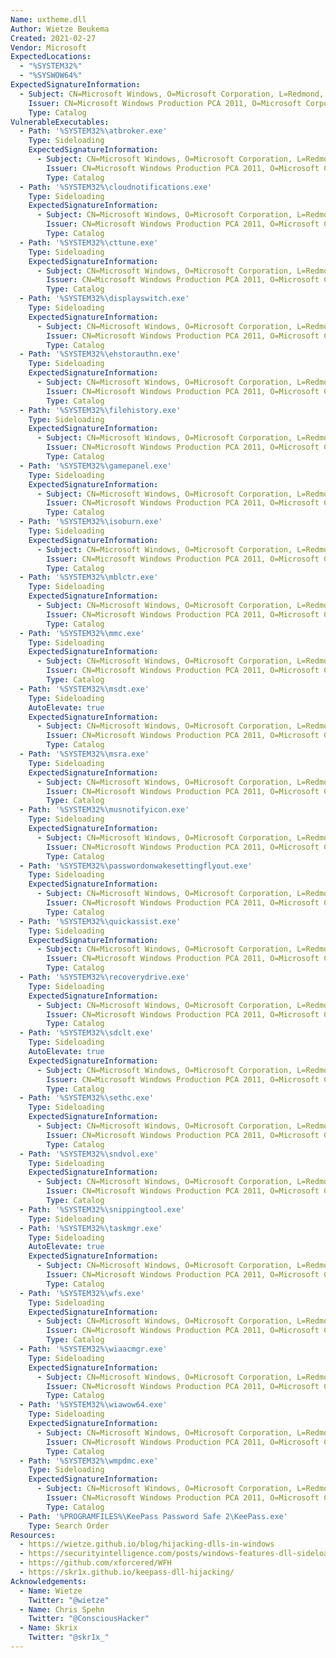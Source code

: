 ```yaml
---
Name: uxtheme.dll
Author: Wietze Beukema
Created: 2021-02-27
Vendor: Microsoft
ExpectedLocations:
  - "%SYSTEM32%"
  - "%SYSWOW64%"
ExpectedSignatureInformation:
  - Subject: CN=Microsoft Windows, O=Microsoft Corporation, L=Redmond, S=Washington, C=US
    Issuer: CN=Microsoft Windows Production PCA 2011, O=Microsoft Corporation, L=Redmond, S=Washington, C=US
    Type: Catalog
VulnerableExecutables:
  - Path: '%SYSTEM32%\atbroker.exe'
    Type: Sideloading
    ExpectedSignatureInformation:
      - Subject: CN=Microsoft Windows, O=Microsoft Corporation, L=Redmond, S=Washington, C=US
        Issuer: CN=Microsoft Windows Production PCA 2011, O=Microsoft Corporation, L=Redmond, S=Washington, C=US
        Type: Catalog
  - Path: '%SYSTEM32%\cloudnotifications.exe'
    Type: Sideloading
    ExpectedSignatureInformation:
      - Subject: CN=Microsoft Windows, O=Microsoft Corporation, L=Redmond, S=Washington, C=US
        Issuer: CN=Microsoft Windows Production PCA 2011, O=Microsoft Corporation, L=Redmond, S=Washington, C=US
        Type: Catalog
  - Path: '%SYSTEM32%\cttune.exe'
    Type: Sideloading
    ExpectedSignatureInformation:
      - Subject: CN=Microsoft Windows, O=Microsoft Corporation, L=Redmond, S=Washington, C=US
        Issuer: CN=Microsoft Windows Production PCA 2011, O=Microsoft Corporation, L=Redmond, S=Washington, C=US
        Type: Catalog
  - Path: '%SYSTEM32%\displayswitch.exe'
    Type: Sideloading
    ExpectedSignatureInformation:
      - Subject: CN=Microsoft Windows, O=Microsoft Corporation, L=Redmond, S=Washington, C=US
        Issuer: CN=Microsoft Windows Production PCA 2011, O=Microsoft Corporation, L=Redmond, S=Washington, C=US
        Type: Catalog
  - Path: '%SYSTEM32%\ehstorauthn.exe'
    Type: Sideloading
    ExpectedSignatureInformation:
      - Subject: CN=Microsoft Windows, O=Microsoft Corporation, L=Redmond, S=Washington, C=US
        Issuer: CN=Microsoft Windows Production PCA 2011, O=Microsoft Corporation, L=Redmond, S=Washington, C=US
        Type: Catalog
  - Path: '%SYSTEM32%\filehistory.exe'
    Type: Sideloading
    ExpectedSignatureInformation:
      - Subject: CN=Microsoft Windows, O=Microsoft Corporation, L=Redmond, S=Washington, C=US
        Issuer: CN=Microsoft Windows Production PCA 2011, O=Microsoft Corporation, L=Redmond, S=Washington, C=US
        Type: Catalog
  - Path: '%SYSTEM32%\gamepanel.exe'
    Type: Sideloading
    ExpectedSignatureInformation:
      - Subject: CN=Microsoft Windows, O=Microsoft Corporation, L=Redmond, S=Washington, C=US
        Issuer: CN=Microsoft Windows Production PCA 2011, O=Microsoft Corporation, L=Redmond, S=Washington, C=US
        Type: Catalog
  - Path: '%SYSTEM32%\isoburn.exe'
    Type: Sideloading
    ExpectedSignatureInformation:
      - Subject: CN=Microsoft Windows, O=Microsoft Corporation, L=Redmond, S=Washington, C=US
        Issuer: CN=Microsoft Windows Production PCA 2011, O=Microsoft Corporation, L=Redmond, S=Washington, C=US
        Type: Catalog
  - Path: '%SYSTEM32%\mblctr.exe'
    Type: Sideloading
    ExpectedSignatureInformation:
      - Subject: CN=Microsoft Windows, O=Microsoft Corporation, L=Redmond, S=Washington, C=US
        Issuer: CN=Microsoft Windows Production PCA 2011, O=Microsoft Corporation, L=Redmond, S=Washington, C=US
        Type: Catalog
  - Path: '%SYSTEM32%\mmc.exe'
    Type: Sideloading
    ExpectedSignatureInformation:
      - Subject: CN=Microsoft Windows, O=Microsoft Corporation, L=Redmond, S=Washington, C=US
        Issuer: CN=Microsoft Windows Production PCA 2011, O=Microsoft Corporation, L=Redmond, S=Washington, C=US
        Type: Catalog
  - Path: '%SYSTEM32%\msdt.exe'
    Type: Sideloading
    AutoElevate: true
    ExpectedSignatureInformation:
      - Subject: CN=Microsoft Windows, O=Microsoft Corporation, L=Redmond, S=Washington, C=US
        Issuer: CN=Microsoft Windows Production PCA 2011, O=Microsoft Corporation, L=Redmond, S=Washington, C=US
        Type: Catalog
  - Path: '%SYSTEM32%\msra.exe'
    Type: Sideloading
    ExpectedSignatureInformation:
      - Subject: CN=Microsoft Windows, O=Microsoft Corporation, L=Redmond, S=Washington, C=US
        Issuer: CN=Microsoft Windows Production PCA 2011, O=Microsoft Corporation, L=Redmond, S=Washington, C=US
        Type: Catalog
  - Path: '%SYSTEM32%\musnotifyicon.exe'
    Type: Sideloading
    ExpectedSignatureInformation:
      - Subject: CN=Microsoft Windows, O=Microsoft Corporation, L=Redmond, S=Washington, C=US
        Issuer: CN=Microsoft Windows Production PCA 2011, O=Microsoft Corporation, L=Redmond, S=Washington, C=US
        Type: Catalog
  - Path: '%SYSTEM32%\passwordonwakesettingflyout.exe'
    Type: Sideloading
    ExpectedSignatureInformation:
      - Subject: CN=Microsoft Windows, O=Microsoft Corporation, L=Redmond, S=Washington, C=US
        Issuer: CN=Microsoft Windows Production PCA 2011, O=Microsoft Corporation, L=Redmond, S=Washington, C=US
        Type: Catalog
  - Path: '%SYSTEM32%\quickassist.exe'
    Type: Sideloading
    ExpectedSignatureInformation:
      - Subject: CN=Microsoft Windows, O=Microsoft Corporation, L=Redmond, S=Washington, C=US
        Issuer: CN=Microsoft Windows Production PCA 2011, O=Microsoft Corporation, L=Redmond, S=Washington, C=US
        Type: Catalog
  - Path: '%SYSTEM32%\recoverydrive.exe'
    Type: Sideloading
    ExpectedSignatureInformation:
      - Subject: CN=Microsoft Windows, O=Microsoft Corporation, L=Redmond, S=Washington, C=US
        Issuer: CN=Microsoft Windows Production PCA 2011, O=Microsoft Corporation, L=Redmond, S=Washington, C=US
        Type: Catalog
  - Path: '%SYSTEM32%\sdclt.exe'
    Type: Sideloading
    AutoElevate: true
    ExpectedSignatureInformation:
      - Subject: CN=Microsoft Windows, O=Microsoft Corporation, L=Redmond, S=Washington, C=US
        Issuer: CN=Microsoft Windows Production PCA 2011, O=Microsoft Corporation, L=Redmond, S=Washington, C=US
        Type: Catalog
  - Path: '%SYSTEM32%\sethc.exe'
    Type: Sideloading
    ExpectedSignatureInformation:
      - Subject: CN=Microsoft Windows, O=Microsoft Corporation, L=Redmond, S=Washington, C=US
        Issuer: CN=Microsoft Windows Production PCA 2011, O=Microsoft Corporation, L=Redmond, S=Washington, C=US
        Type: Catalog
  - Path: '%SYSTEM32%\sndvol.exe'
    Type: Sideloading
    ExpectedSignatureInformation:
      - Subject: CN=Microsoft Windows, O=Microsoft Corporation, L=Redmond, S=Washington, C=US
        Issuer: CN=Microsoft Windows Production PCA 2011, O=Microsoft Corporation, L=Redmond, S=Washington, C=US
        Type: Catalog
  - Path: '%SYSTEM32%\snippingtool.exe'
    Type: Sideloading
  - Path: '%SYSTEM32%\taskmgr.exe'
    Type: Sideloading
    AutoElevate: true
    ExpectedSignatureInformation:
      - Subject: CN=Microsoft Windows, O=Microsoft Corporation, L=Redmond, S=Washington, C=US
        Issuer: CN=Microsoft Windows Production PCA 2011, O=Microsoft Corporation, L=Redmond, S=Washington, C=US
        Type: Catalog
  - Path: '%SYSTEM32%\wfs.exe'
    Type: Sideloading
    ExpectedSignatureInformation:
      - Subject: CN=Microsoft Windows, O=Microsoft Corporation, L=Redmond, S=Washington, C=US
        Issuer: CN=Microsoft Windows Production PCA 2011, O=Microsoft Corporation, L=Redmond, S=Washington, C=US
        Type: Catalog
  - Path: '%SYSTEM32%\wiaacmgr.exe'
    Type: Sideloading
    ExpectedSignatureInformation:
      - Subject: CN=Microsoft Windows, O=Microsoft Corporation, L=Redmond, S=Washington, C=US
        Issuer: CN=Microsoft Windows Production PCA 2011, O=Microsoft Corporation, L=Redmond, S=Washington, C=US
        Type: Catalog
  - Path: '%SYSTEM32%\wiawow64.exe'
    Type: Sideloading
    ExpectedSignatureInformation:
      - Subject: CN=Microsoft Windows, O=Microsoft Corporation, L=Redmond, S=Washington, C=US
        Issuer: CN=Microsoft Windows Production PCA 2011, O=Microsoft Corporation, L=Redmond, S=Washington, C=US
        Type: Catalog
  - Path: '%SYSTEM32%\wmpdmc.exe'
    Type: Sideloading
    ExpectedSignatureInformation:
      - Subject: CN=Microsoft Windows, O=Microsoft Corporation, L=Redmond, S=Washington, C=US
        Issuer: CN=Microsoft Windows Production PCA 2011, O=Microsoft Corporation, L=Redmond, S=Washington, C=US
        Type: Catalog
  - Path: '%PROGRAMFILES%\KeePass Password Safe 2\KeePass.exe'
    Type: Search Order
Resources:
  - https://wietze.github.io/blog/hijacking-dlls-in-windows
  - https://securityintelligence.com/posts/windows-features-dll-sideloading/
  - https://github.com/xforcered/WFH
  - https://skr1x.github.io/keepass-dll-hijacking/
Acknowledgements:
  - Name: Wietze
    Twitter: "@wietze"
  - Name: Chris Spehn
    Twitter: "@ConsciousHacker"
  - Name: Skrix
    Twitter: "@skr1x_"
---
```


